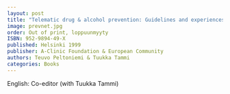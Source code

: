 ```yaml
---
layout: post
title: "Telematic drug & alcohol prevention: Guidelines and experiences from Prevnet Euro"
image: prevnet.jpg
order: Out of print, loppuunmyyty
ISBN: 952-9894-49-X
published: Helsinki 1999
publisher: A-Clinic Foundation & European Community
authors: Teuvo Peltoniemi & Tuukka Tammi
categories: Books
---
```

English: Co-editor (with Tuukka Tammi)


